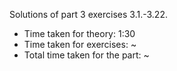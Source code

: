 Solutions of part 3 exercises 3.1.-3.22.

- Time taken for theory: 1:30
- Time taken for exercises: ~
- Total time taken for the part: ~
